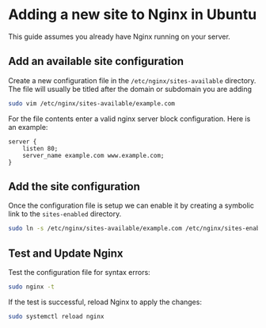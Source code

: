 # Adding a new site to Nginx in Ubuntu

This guide assumes you already have Nginx running on your server.

## Add an available site configuration

Create a new configuration file in the `/etc/nginx/sites-available` directory. The file will usually be titled after the domain or subdomain you are adding

```bash
sudo vim /etc/nginx/sites-available/example.com
```

For the file contents enter a valid nginx server block configuration. Here is an example:

```nginx
server {
    listen 80;
    server_name example.com www.example.com;
}
```

## Add the site configuration

Once the configuration file is setup we can enable it by creating a symbolic link to the `sites-enabled` directory.

```bash
sudo ln -s /etc/nginx/sites-available/example.com /etc/nginx/sites-enabled/
```

## Test and Update Nginx

Test the configuration file for syntax errors:

```bash
sudo nginx -t
```

If the test is successful, reload Nginx to apply the changes:

```bash
sudo systemctl reload nginx
```